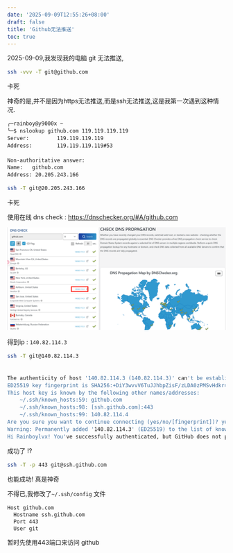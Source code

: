 ```yaml
---
date: '2025-09-09T12:55:26+08:00'
draft: false
title: 'Github无法推送'
toc: true
---
```



2025-09-09,我发现我的电脑 git 无法推送,

```bash
ssh -vvv -T git@github.com 
```

卡死

神奇的是,并不是因为https无法推送,而是ssh无法推送,这是我第一次遇到这种情况.

```bash
╭─rainboy@y9000x ~
╰─$ nslookup github.com 119.119.119.119
Server:         119.119.119.119
Address:        119.119.119.119#53

Non-authoritative answer:
Name:   github.com
Address: 20.205.243.166
```

```bash
ssh -T git@20.205.243.166
```

卡死

使用在线 dns check : https://dnschecker.org/#A/github.com

![](./images/2025-09-09.png)

得到ip : `140.82.114.3`

```bash
ssh -T git@140.82.114.3


The authenticity of host '140.82.114.3 (140.82.114.3)' can't be established.
ED25519 key fingerprint is SHA256:+DiY3wvvV6TuJJhbpZisF/zLDA0zPMSvHdkr4UvCOqU.
This host key is known by the following other names/addresses:
    ~/.ssh/known_hosts:59: github.com
    ~/.ssh/known_hosts:98: [ssh.github.com]:443
    ~/.ssh/known_hosts:99: 140.82.114.4
Are you sure you want to continue connecting (yes/no/[fingerprint])? yes
Warning: Permanently added '140.82.114.3' (ED25519) to the list of known hosts.
Hi Rainboylvx! You've successfully authenticated, but GitHub does not provide shell access.
```

成功了 !?


```bash
ssh -T -p 443 git@ssh.github.com 
```

也能成功! 真是神奇

不得已,我修改了`~/.ssh/config` 文件

```
Host github.com
  Hostname ssh.github.com
  Port 443
  User git
```

暂时先使用443端口来访问 github